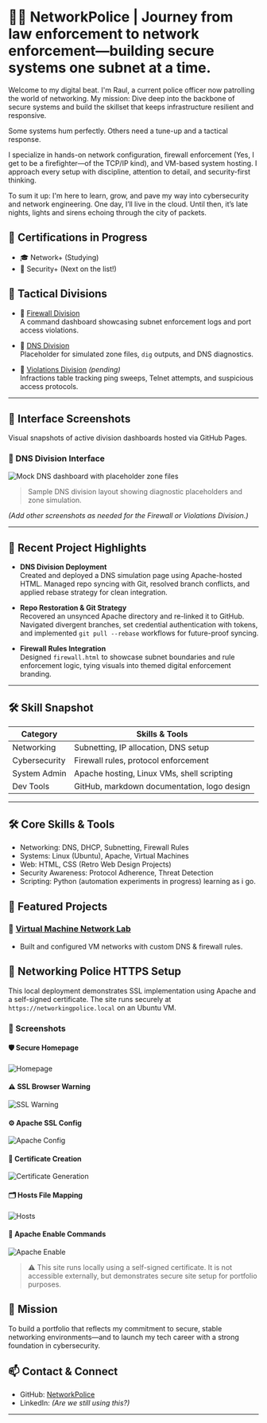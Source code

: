 # 👮‍♂️ NetworkPolice | Journey from law enforcement to network enforcement—building secure systems one subnet at a time.

Welcome to my digital beat. I'm Raul, a current police officer now patrolling the world of networking. My mission: Dive deep into the backbone of secure systems and build the skillset that keeps infrastructure resilient and responsive.

Some systems hum perfectly. Others need a tune-up and a tactical response.

I specialize in hands-on network configuration, firewall enforcement (Yes, I get to be a firefighter—of the TCP/IP kind), and VM-based system hosting. I approach every setup with discipline, attention to detail, and security-first thinking.

To sum it up: I'm here to learn, grow, and pave my way into cybersecurity and network engineering. One day, I’ll live in the cloud. Until then, it’s late nights, lights and sirens echoing through the city of packets. 

## 🚨 Certifications in Progress
- 🎓 Network+ (Studying)
- 🔐 Security+ (Next on the list!)

## 🔗 Tactical Divisions

- 🔐 [Firewall Division](https://networkpolice.github.io/NetworkPolice/firewall.html)  
  A command dashboard showcasing subnet enforcement logs and port access violations.

- 🧭 [DNS Division](https://networkpolice.github.io/NetworkPolice/dns.html)  
  Placeholder for simulated zone files, `dig` outputs, and DNS diagnostics.

- 📄 [Violations Division](https://networkpolice.github.io/NetworkPolice/violations.html) *(pending)*  
  Infractions table tracking ping sweeps, Telnet attempts, and suspicious access protocols.

---

## 📸 Interface Screenshots

Visual snapshots of active division dashboards hosted via GitHub Pages.

### 🧭 DNS Division Interface

![Mock DNS dashboard with placeholder zone files](screenshots/dns-division-dashboard.png)  
> Sample DNS division layout showing diagnostic placeholders and zone simulation.

*(Add other screenshots as needed for the Firewall or Violations Division.)*

---

## 🚀 Recent Project Highlights

- **DNS Division Deployment**  
  Created and deployed a DNS simulation page using Apache-hosted HTML. Managed repo syncing with Git, resolved branch conflicts, and applied rebase strategy for clean integration.

- **Repo Restoration & Git Strategy**  
  Recovered an unsynced Apache directory and re-linked it to GitHub. Navigated divergent branches, set credential authentication with tokens, and implemented `git pull --rebase` workflows for future-proof syncing.

- **Firewall Rules Integration**  
  Designed `firewall.html` to showcase subnet boundaries and rule enforcement logic, tying visuals into themed digital enforcement branding.

---

## 🛠️ Skill Snapshot

| Category       | Skills & Tools                             |
|----------------|--------------------------------------------|
| Networking     | Subnetting, IP allocation, DNS setup       |
| Cybersecurity  | Firewall rules, protocol enforcement       |
| System Admin   | Apache hosting, Linux VMs, shell scripting |
| Dev Tools      | GitHub, markdown documentation, logo design|

---
## 🛠️ Core Skills & Tools
- Networking: DNS, DHCP, Subnetting, Firewall Rules
- Systems: Linux (Ubuntu), Apache, Virtual Machines
- Web: HTML, CSS (Retro Web Design Projects)
- Security Awareness: Protocol Adherence, Threat Detection
- Scripting: Python (automation experiments in progress) learning as i go.


## 📁 Featured Projects

### 🔗 [Virtual Machine Network Lab](https://github.com/NetworkPolice/vm-networking-lab)
- Built and configured VM networks with custom DNS & firewall rules.

## 🔐 Networking Police HTTPS Setup

This local deployment demonstrates SSL implementation using Apache and a self-signed certificate. The site runs securely at `https://networkingpolice.local` on an Ubuntu VM.

### 📸 Screenshots

#### 🛡️ Secure Homepage
![Homepage](screenshots/homepage.png)

#### ⚠️ SSL Browser Warning
![SSL Warning](screenshots/ssl-warning.png)

#### ⚙️ Apache SSL Config
![Apache Config](screenshots/apache-config.png)

#### 🔏 Certificate Creation
![Certificate Generation](screenshots/cert-generation1.png)

#### 🗂️ Hosts File Mapping
![Hosts](screenshots/host-edit.png)

#### 🧰 Apache Enable Commands
![Apache Enable](screenshots/apache-enable.png)

> ⚠️ This site runs locally using a self-signed certificate. It is not accessible externally, but demonstrates secure site setup for portfolio purposes.

## 🎯 Mission
To build a portfolio that reflects my commitment to secure, stable networking environments—and to launch my tech career with a strong foundation in cybersecurity.

## 📫 Contact & Connect
- GitHub: [NetworkPolice](https://github.com/NetworkPolice)
- LinkedIn: *(Are we still using this?)*


---
